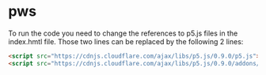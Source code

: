 # pws


To run the code you need to change the references to p5.js files in the index.hmtl file. Those two lines can be replaced by the following 2 lines:

```html
<script src="https://cdnjs.cloudflare.com/ajax/libs/p5.js/0.9.0/p5.js"></script>
<script src="https://cdnjs.cloudflare.com/ajax/libs/p5.js/0.9.0/addons/p5.dom.js"></script>
```
